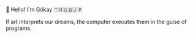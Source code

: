 👋 Hello! I'm Gökay 🇹🇷🇬🇧🇯🇵

If art interprets our dreams, the computer executes them in the guise of programs.
